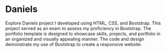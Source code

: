 # Daniels
Explore Daniels project I developed using HTML, CSS, and Bootstrap. This project served as an exam to assess my proficiency in Bootstrap. The portfolio template is designed to showcase skills, projects, and portfolio in an organized and visually appealing manner. The code and design demonstrate my use of Bootstrap to create a responsive website.
